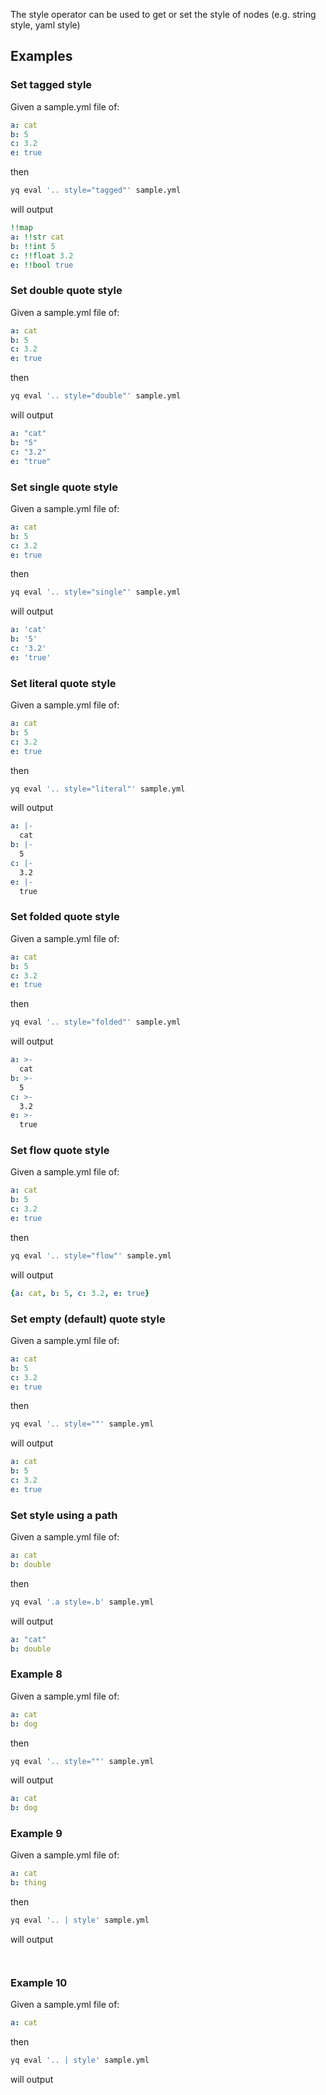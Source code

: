 The style operator can be used to get or set the style of nodes (e.g. string style, yaml style)
## Examples
### Set tagged style
Given a sample.yml file of:
```yaml
a: cat
b: 5
c: 3.2
e: true
```
then
```bash
yq eval '.. style="tagged"' sample.yml
```
will output
```yaml
!!map
a: !!str cat
b: !!int 5
c: !!float 3.2
e: !!bool true
```

### Set double quote style
Given a sample.yml file of:
```yaml
a: cat
b: 5
c: 3.2
e: true
```
then
```bash
yq eval '.. style="double"' sample.yml
```
will output
```yaml
a: "cat"
b: "5"
c: "3.2"
e: "true"
```

### Set single quote style
Given a sample.yml file of:
```yaml
a: cat
b: 5
c: 3.2
e: true
```
then
```bash
yq eval '.. style="single"' sample.yml
```
will output
```yaml
a: 'cat'
b: '5'
c: '3.2'
e: 'true'
```

### Set literal quote style
Given a sample.yml file of:
```yaml
a: cat
b: 5
c: 3.2
e: true
```
then
```bash
yq eval '.. style="literal"' sample.yml
```
will output
```yaml
a: |-
  cat
b: |-
  5
c: |-
  3.2
e: |-
  true
```

### Set folded quote style
Given a sample.yml file of:
```yaml
a: cat
b: 5
c: 3.2
e: true
```
then
```bash
yq eval '.. style="folded"' sample.yml
```
will output
```yaml
a: >-
  cat
b: >-
  5
c: >-
  3.2
e: >-
  true
```

### Set flow quote style
Given a sample.yml file of:
```yaml
a: cat
b: 5
c: 3.2
e: true
```
then
```bash
yq eval '.. style="flow"' sample.yml
```
will output
```yaml
{a: cat, b: 5, c: 3.2, e: true}
```

### Set empty (default) quote style
Given a sample.yml file of:
```yaml
a: cat
b: 5
c: 3.2
e: true
```
then
```bash
yq eval '.. style=""' sample.yml
```
will output
```yaml
a: cat
b: 5
c: 3.2
e: true
```

### Set style using a path
Given a sample.yml file of:
```yaml
a: cat
b: double
```
then
```bash
yq eval '.a style=.b' sample.yml
```
will output
```yaml
a: "cat"
b: double
```

### Example 8
Given a sample.yml file of:
```yaml
a: cat
b: dog
```
then
```bash
yq eval '.. style=""' sample.yml
```
will output
```yaml
a: cat
b: dog
```

### Example 9
Given a sample.yml file of:
```yaml
a: cat
b: thing
```
then
```bash
yq eval '.. | style' sample.yml
```
will output
```yaml



```

### Example 10
Given a sample.yml file of:
```yaml
a: cat
```
then
```bash
yq eval '.. | style' sample.yml
```
will output
```yaml


```

